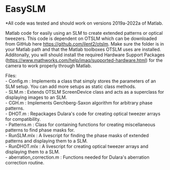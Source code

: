 # EasySLM

*All code was tested and should work on versions 2019a-2022a of Matlab.

Matlab code for easily using an SLM to create extended patterns or optical tweezers. This code is dependent on OTSLM which can be downloaded from GitHub here https://github.com/ilent2/otslm. Make sure the folder is in your Matlab path and that the Matlab toolboxes OTSLM uses are installed. Additonally, you will should install the required Hardware Support Packages (https://www.mathworks.com/help/imaq/supported-hardware.html) for the camera to work properly through Matlab.

Files: </br>
    - Config.m : Implements a class that simply stores the parameters of an SLM setup. You can add more setups as static class methods. </br>
    - SLM.m : Extends OTSLM ScreenDevice class and acts as a superclass for displaying images to an SLM. </br>
    - CGH.m : Implements Gerchberg-Saxon algorithm for arbitrary phase patterns. </br>
    - DHOT.m : Repackages Dulara's code for creating optical tweezer arrays for compatibility. </br>
    - Patterns.m : Class for containing functions for creating miscellaneous patterns to find phase masks for. </br>
    - RunSLM.mlx : A livescript for finding the phase masks of extended patterns and displaying them to a SLM. </br>
    - RunDHOT.mlx : A livescript for creating optical tweezer arrays and displaying them to a SLM. </br>
    - aberration_correction.m : Functions needed for Dulara's aberration correction routine.
